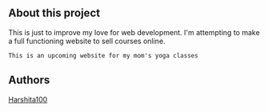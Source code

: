 ## About this project
This is just to improve my love for web development.
I'm attempting to make a full functioning website to sell courses online.

 ``` This is an upcoming website for my mom's yoga classes ```

## Authors
[Harshita100](https://github.com/Harshita100)
